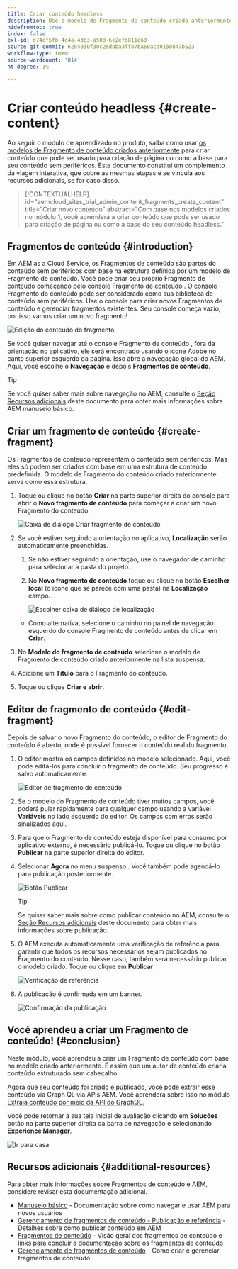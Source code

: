 ```yaml
---
title: Criar conteúdo headless
description: Use o modelo de Fragmento de conteúdo criado anteriormente para criar conteúdo que pode ser usado para a criação de página ou como a base para o seu conteúdo sem periféricos.
hidefromtoc: true
index: false
exl-id: d74cf5fb-4c4a-4363-a500-6e2ef6811e60
source-git-commit: 6204830f30c28daba3ff87ba60acd0150847b523
workflow-type: tm+mt
source-wordcount: '814'
ht-degree: 1%

---
```


# Criar conteúdo headless {#create-content}

Ao seguir o módulo de aprendizado no produto, saiba como usar [os modelos de Fragmento de conteúdo criados anteriormente](content-structure.md) para criar conteúdo que pode ser usado para criação de página ou como a base para seu conteúdo sem periféricos. Este documento constitui um complemento da viagem interativa, que cobre as mesmas etapas e se vincula aos recursos adicionais, se for caso disso.

>[!CONTEXTUALHELP]
>id="aemcloud_sites_trial_admin_content_fragments_create_content"
>title="Criar novo conteúdo"
>abstract="Com base nos modelos criados no módulo 1, você aprenderá a criar conteúdo que pode ser usado para criação de página ou como a base do seu conteúdo headless."

## Fragmentos de conteúdo {#introduction}

Em AEM as a Cloud Service, os Fragmentos de conteúdo são partes do conteúdo sem periféricos com base na estrutura definida por um modelo de Fragmento de conteúdo. Você pode criar seu próprio Fragmento de conteúdo começando pelo console Fragmento de conteúdo . O console Fragmento do conteúdo pode ser considerado como sua biblioteca de conteúdo sem periféricos. Use o console para criar novos Fragmentos de conteúdo e gerenciar fragmentos existentes. Seu console começa vazio, por isso vamos criar um novo fragmento!

![Edição do conteúdo do fragmento](assets/create-content/content-fragment-console.png)

Se você quiser navegar até o console Fragmento de conteúdo , fora da orientação no aplicativo, ele será encontrado usando o ícone Adobe no canto superior esquerdo da página. Isso abre a navegação global do AEM. Aqui, você escolhe o **Navegação** e depois **Fragmentos de conteúdo**.

>[!TIP]
>
>Se você quiser saber mais sobre navegação no AEM, consulte o [Seção Recursos adicionais](#additional-resources) deste documento para obter mais informações sobre AEM manuseio básico.

## Criar um fragmento de conteúdo {#create-fragment}

Os Fragmentos de conteúdo representam o conteúdo sem periféricos. Mas eles só podem ser criados com base em uma estrutura de conteúdo predefinida. O modelo de Fragmento do conteúdo criado anteriormente serve como essa estrutura.

1. Toque ou clique no botão **Criar** na parte superior direita do console para abrir o **Novo fragmento de conteúdo** para começar a criar um novo Fragmento do conteúdo.

   ![Caixa de diálogo Criar fragmento de conteúdo](assets/create-content/create-content-fragment.png)

1. Se você estiver seguindo a orientação no aplicativo, **Localização** serão automaticamente preenchidas.

   1. Se não estiver seguindo a orientação, use o navegador de caminho para selecionar a pasta do projeto.

   1. No **Novo fragmento de conteúdo** toque ou clique no botão **Escolher local** (o ícone que se parece com uma pasta) na **Localização** campo.

      ![Escolher caixa de diálogo de localização](assets/create-content/choose-location.png)
   * Como alternativa, selecione o caminho no painel de navegação esquerdo do console Fragmento de conteúdo antes de clicar em **Criar**.


1. No **Modelo do fragmento de conteúdo** selecione o modelo de Fragmento de conteúdo criado anteriormente na lista suspensa.

1. Adicione um **Título** para o Fragmento do conteúdo.

1. Toque ou clique **Criar e abrir**.

## Editor de fragmento de conteúdo {#edit-fragment}

Depois de salvar o novo Fragmento do conteúdo, o editor de Fragmento do conteúdo é aberto, onde é possível fornecer o conteúdo real do fragmento.

1. O editor mostra os campos definidos no modelo selecionado. Aqui, você pode editá-los para concluir o fragmento de conteúdo. Seu progresso é salvo automaticamente.

   ![Editor de fragmento de conteúdo](assets/create-content/content-fragment-editor.png)

1. Se o modelo do Fragmento de conteúdo tiver muitos campos, você poderá pular rapidamente para qualquer campo usando a variável **Variáveis** no lado esquerdo do editor. Os campos com erros serão sinalizados aqui.

1. Para que o Fragmento de conteúdo esteja disponível para consumo por aplicativo externo, é necessário publicá-lo. Toque ou clique no botão **Publicar** na parte superior direita do editor.

1. Selecionar **Agora** no menu suspenso . Você também pode agendá-lo para publicação posteriormente.

   ![Botão Publicar](assets/create-content/publish.png)

   >[!TIP]
   >
   >Se quiser saber mais sobre como publicar conteúdo no AEM, consulte o [Seção Recursos adicionais](#additional-resources) deste documento para obter mais informações sobre publicação.

1. O AEM executa automaticamente uma verificação de referência para garantir que todos os recursos necessários sejam publicados no Fragmento do conteúdo. Nesse caso, também será necessário publicar o modelo criado. Toque ou clique em **Publicar**.

   ![Verificação de referência](assets/create-content/references.png)

1. A publicação é confirmada em um banner.

   ![Confirmação da publicação](assets/create-content/publish-confirm.png)

## Você aprendeu a criar um Fragmento de conteúdo! {#conclusion}

Neste módulo, você aprendeu a criar um Fragmento de conteúdo com base no modelo criado anteriormente. É assim que um autor de conteúdo criaria conteúdo estruturado sem cabeçalho.

Agora que seu conteúdo foi criado e publicado, você pode extrair esse conteúdo via Graph QL via APIs AEM. Você aprenderá sobre isso no módulo [Extraia conteúdo por meio da API do GraphQL.](extract-content.md)

Você pode retornar à sua tela inicial de avaliação clicando em **Soluções** botão na parte superior direita da barra de navegação e selecionando **Experience Manager**.

![Ir para casa](assets/create-content/home.png)

## Recursos adicionais {#additional-resources}

Para obter mais informações sobre Fragmentos de conteúdo e AEM, considere revisar esta documentação adicional.

* [Manuseio básico](/help/sites-cloud/authoring/getting-started/basic-handling.md) - Documentação sobre como navegar e usar AEM para novos usuários
* [Gerenciamento de fragmentos de conteúdo - Publicação e referência](/help/assets/content-fragments/content-fragments-managing.md#publishing-and-referencing-a-fragment) - Detalhes sobre como publicar conteúdo em AEM
* [Fragmentos de conteúdo](/help/assets/content-fragments/content-fragments.md) - Visão geral dos fragmentos de conteúdo e links para concluir a documentação sobre os fragmentos de conteúdo
* [Gerenciamento de fragmentos de conteúdo](/help/assets/content-fragments/content-fragments-managing.md) - Como criar e gerenciar fragmentos de conteúdo
